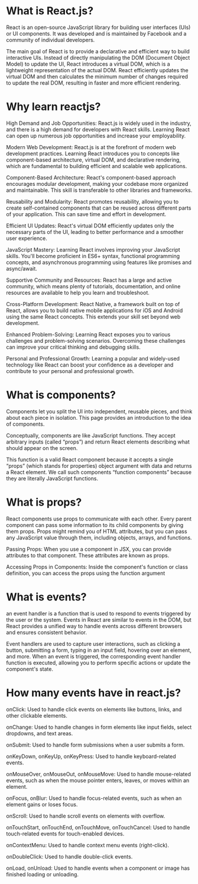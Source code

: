 # What is React.js?

React is an open-source JavaScript library for building user interfaces (UIs) or UI components. It was developed and is maintained by Facebook and a community of individual developers.

The main goal of React is to provide a declarative and efficient way to build interactive UIs. Instead of directly manipulating the DOM (Document Object Model) to update the UI, React introduces a virtual DOM, which is a lightweight representation of the actual DOM. React efficiently updates the virtual DOM and then calculates the minimum number of changes required to update the real DOM, resulting in faster and more efficient rendering.

# Why learn reactjs?

High Demand and Job Opportunities:
React.js is widely used in the industry, and there is a high demand for developers with React skills. Learning React can open up numerous job opportunities and increase your employability.

Modern Web Development:
React.js is at the forefront of modern web development practices. Learning React introduces you to concepts like component-based architecture, virtual DOM, and declarative rendering, which are fundamental to building efficient and scalable web applications.

Component-Based Architecture:
React's component-based approach encourages modular development, making your codebase more organized and maintainable. This skill is transferable to other libraries and frameworks.

Reusability and Modularity:
React promotes reusability, allowing you to create self-contained components that can be reused across different parts of your application. This can save time and effort in development.

Efficient UI Updates:
React's virtual DOM efficiently updates only the necessary parts of the UI, leading to better performance and a smoother user experience.

JavaScript Mastery:
Learning React involves improving your JavaScript skills. You'll become proficient in ES6+ syntax, functional programming concepts, and asynchronous programming using features like promises and async/await.

Supportive Community and Resources:
React has a large and active community, which means plenty of tutorials, documentation, and online resources are available to help you learn and troubleshoot.

Cross-Platform Development:
React Native, a framework built on top of React, allows you to build native mobile applications for iOS and Android using the same React concepts. This extends your skill set beyond web development.

Enhanced Problem-Solving:
Learning React exposes you to various challenges and problem-solving scenarios. Overcoming these challenges can improve your critical thinking and debugging skills.

Personal and Professional Growth:
Learning a popular and widely-used technology like React can boost your confidence as a developer and contribute to your personal and professional growth.

# What is components?

Components let you split the UI into independent, reusable pieces, and think about each piece in isolation. This page provides an introduction to the idea of components.

Conceptually, components are like JavaScript functions. They accept arbitrary inputs (called “props”) and return React elements describing what should appear on the screen.

This function is a valid React component because it accepts a single “props” (which stands for properties) object argument with data and returns a React element. We call such components “function components” because they are literally JavaScript functions.

# What is props?

React components use props to communicate with each other. Every parent component can pass some information to its child components by giving them props. Props might remind you of HTML attributes, but you can pass any JavaScript value through them, including objects, arrays, and functions.

Passing Props:
When you use a component in JSX, you can provide attributes to that component. These attributes are known as props.

Accessing Props in Components:
Inside the component's function or class definition, you can access the props using the function argument

# What is events?

an event handler is a function that is used to respond to events triggered by the user or the system. Events in React are similar to events in the DOM, but React provides a unified way to handle events across different browsers and ensures consistent behavior.

Event handlers are used to capture user interactions, such as clicking a button, submitting a form, typing in an input field, hovering over an element, and more. When an event is triggered, the corresponding event handler function is executed, allowing you to perform specific actions or update the component's state.

# How many events have in react.js?

onClick: Used to handle click events on elements like buttons, links, and other clickable elements.

onChange: Used to handle changes in form elements like input fields, select dropdowns, and text areas.

onSubmit: Used to handle form submissions when a user submits a form.

onKeyDown, onKeyUp, onKeyPress: Used to handle keyboard-related events.

onMouseOver, onMouseOut, onMouseMove: Used to handle mouse-related events, such as when the mouse pointer enters, leaves, or moves within an element.

onFocus, onBlur: Used to handle focus-related events, such as when an element gains or loses focus.

onScroll: Used to handle scroll events on elements with overflow.

onTouchStart, onTouchEnd, onTouchMove, onTouchCancel: Used to handle touch-related events for touch-enabled devices.

onContextMenu: Used to handle context menu events (right-click).

onDoubleClick: Used to handle double-click events.

onLoad, onUnload: Used to handle events when a component or image has finished loading or unloading.
